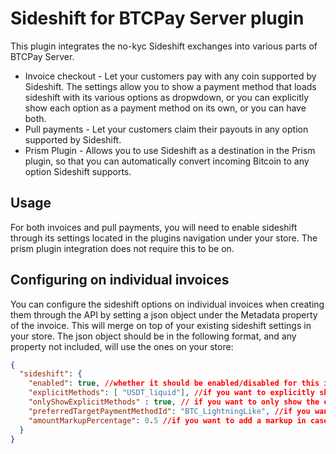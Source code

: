 ﻿# Sideshift for BTCPay Server plugin

This plugin integrates the no-kyc Sideshift exchanges into various parts of BTCPay Server.

* Invoice checkout - Let your customers pay with any coin supported by Sideshift. The settings allow you to show a payment method that loads sideshift with its various options as dropwdown, or you can explicitly show each option as a payment method on its own, or you can have both.
* Pull payments - Let your customers claim their payouts in any option supported by Sideshift.
* Prism Plugin - Allows you to use Sideshift as a destination in the Prism plugin, so that you can automatically convert incoming Bitcoin to any option Sideshift supports.

## Usage

For both invoices and pull payments, you will need to enable sideshift through its settings located in the plugins navigation under your store. The prism plugin integration does not require this to be on.

## Configuring on individual invoices

You can configure the sideshift options on individual invoices when creating them through the API by setting a json object under the Metadata property of the invoice. This will merge on top of your existing sideshift settings in your store. The json object should be in the following format, and any property not included, will use the ones on your store:

```json
{
  "sideshift": {
    "enabled": true, //whether it should be enabled/disabled for this invoice
    "explicitMethods": [ "USDT_liquid"], //if you want to explicitly show certain options, you can list them here. The format is currencyCode_network. You can look at the html in the sideshift settings page to see the full list of values.
    "onlyShowExplicitMethods" : true, // if you want to only show the explicit methods, and not the dropdown variant of the plugin
    "preferredTargetPaymentMethodId": "BTC_LightningLike", //if you want to set a preferred payment method that you would receive the funds from sideshift on. This is the payment method format as used in the BTCPay Server Greenfield API. 
    "amountMarkupPercentage": 0.5 //if you want to add a markup in case you dont think that sideshift is reliable in convertint into the exact amount.
  }
}
```
